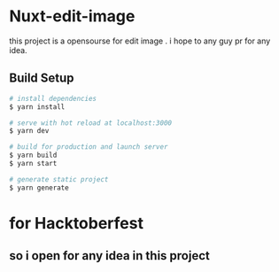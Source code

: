 # Nuxt-edit-image
this project is a opensourse for edit image . i hope to any guy pr for any idea.

## Build Setup

```bash
# install dependencies
$ yarn install

# serve with hot reload at localhost:3000
$ yarn dev

# build for production and launch server
$ yarn build
$ yarn start

# generate static project
$ yarn generate
```
# for Hacktoberfest
## so i open for any idea in this project 
